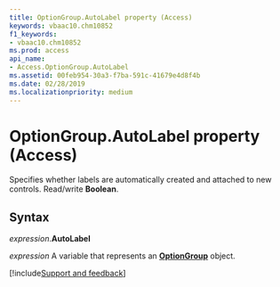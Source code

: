 ```yaml
---
title: OptionGroup.AutoLabel property (Access)
keywords: vbaac10.chm10852
f1_keywords:
- vbaac10.chm10852
ms.prod: access
api_name:
- Access.OptionGroup.AutoLabel
ms.assetid: 00feb954-30a3-f7ba-591c-41679e4d8f4b
ms.date: 02/28/2019
ms.localizationpriority: medium
---
```



# OptionGroup.AutoLabel property (Access)

Specifies whether labels are automatically created and attached to new controls. Read/write **Boolean**.


## Syntax

_expression_.**AutoLabel**

_expression_ A variable that represents an **[OptionGroup](Access.OptionGroup.md)** object.



[!include[Support and feedback](~/includes/feedback-boilerplate.md)]